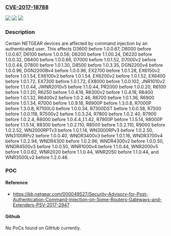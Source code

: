 ### [CVE-2017-18788](https://cve.mitre.org/cgi-bin/cvename.cgi?name=CVE-2017-18788)
![](https://img.shields.io/static/v1?label=Product&message=n%2Fa&color=blue)
![](https://img.shields.io/static/v1?label=Version&message=n%2Fa%20&color=brightgreen)
![](https://img.shields.io/static/v1?label=Vulnerability&message=n%2Fa&color=brightgreen)

### Description

Certain NETGEAR devices are affected by command injection by an authenticated user. This affects D3600 before 1.0.0.67, D6000 before 1.0.0.67, D6100 before 1.0.0.56, D6200 before 1.1.00.24, D6220 before 1.0.0.32, D6400 before 1.0.0.66, D7000 before 1.0.1.52, D7000v2 before 1.0.0.44, D7800 before 1.0.1.30, D8500 before 1.0.3.35, DGN2200v4 before 1.0.0.96, DGN2200Bv4 before 1.0.0.96, EX2700 before 1.0.1.28, EX6150v2 before 1.0.1.54, EX6100v2 before 1.0.1.54, EX6200v2 before 1.0.1.52, EX6400 before 1.0.1.72, EX7300 before 1.0.1.72, EX8000 before 1.0.0.102, JNR1010v2 before 1.1.0.44, JWNR2010v5 before 1.1.0.44, PR2000 before 1.0.0.20, R6100 before 1.0.1.20, R6250 before 1.0.4.16, R6300v2 before 1.0.4.18, R6400 before 1.0.1.32, R6400v2 before 1.0.2.46, R6700 before 1.0.1.36, R6900 before 1.0.1.34, R7000 before 1.0.9.18, R6900P before 1.3.0.8, R7000P before 1.3.0.8, R7100LG before 1.0.0.34, R7300DST before 1.0.0.58, R7500 before 1.0.0.118, R7500v2 before 1.0.3.24, R7800 before 1.0.2.40, R7900 before 1.0.2.4, R8000 before 1.0.4.4_1.1.42, R7900P before 1.1.5.14, R8000P before 1.1.5.14, R8300 before 1.0.2.110, R8500 before 1.0.2.110, R9000 before 1.0.2.52, WN2000RPTv3 before 1.0.1.14, WN3000RPv3 before 1.0.2.50, WN3100RPv2 before 1.0.0.40, WNDR3400v3 before 1.0.1.16, WNDR3700v4 before 1.0.2.94, WNDR4300 before 1.0.2.96, WNDR4300v2 before 1.0.0.50, WNDR4500v3 before 1.0.0.50, WNR1000v4 before 1.1.0.44, WNR2000v5 before 1.0.0.62, WNR2020 before 1.1.0.44, WNR2050 before 1.1.0.44, and WNR3500Lv2 before 1.2.0.46.

### POC

#### Reference
- https://kb.netgear.com/000049527/Security-Advisory-for-Post-Authentication-Command-Injection-on-Some-Routers-Gateways-and-Extenders-PSV-2017-2947

#### Github
No PoCs found on GitHub currently.

